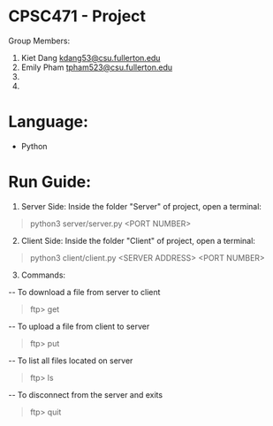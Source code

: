 # CPSC471 - Project


Group Members:
1. Kiet Dang kdang53@csu.fullerton.edu
2. Emily Pham tpham523@csu.fullerton.edu
3. 
4. 

# Language: 
- Python

# Run Guide:
1. Server Side: Inside the folder "Server" of project, open a terminal: 

>   python3 server/server.py \<PORT NUMBER>

2. Client Side: Inside the folder "Client" of project, open a terminal: 

>    python3 client/client.py \<SERVER ADDRESS> \<PORT NUMBER>

3. Commands:

--
To download a file from server to client
> ftp> get <FILE NAME>

--
To upload a file from client to server
> ftp> put <FILE NAME>

--
To list all files located on server
> ftp> ls 

--
To disconnect from the server and exits
> ftp> quit

